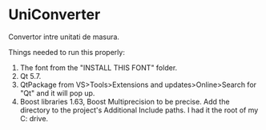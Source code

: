 # UniConverter
Convertor intre unitati de masura.

Things needed to run this properly:
1. The font from the "INSTALL THIS FONT" folder.<br />
2. Qt 5.7.<br />
3. QtPackage from VS>Tools>Extensions and updates>Online>Search for "Qt" and it will pop up.<br />
4. Boost libraries 1.63, Boost Multiprecision to be precise. Add the directory to the project's Additional Include paths. I had it the root of my C: drive.<br />
